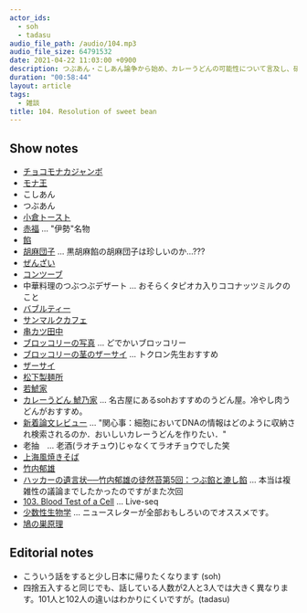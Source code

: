 ```yaml
---
actor_ids:
  - soh
  - tadasu
audio_file_path: /audio/104.mp3
audio_file_size: 64791532
date: 2021-04-22 11:03:00 +0900
description: つぶあん・こしあん論争から始め、カレーうどんの可能性について言及し、研究テーマの嗜好性について議論しました。
duration: "00:58:44"
layout: article
tags:
  - 雑談
title: 104. Resolution of sweet bean
---
```


## Show notes
- [チョコモナカジャンボ](https://www.morinaga.co.jp/ice/jumbo/)
- [モナ王](https://www.lotte.co.jp/products/catalogue/ice/02/detail01.html)
- こしあん
- つぶあん
- [小倉トースト](https://ja.wikipedia.org/wiki/%E5%B0%8F%E5%80%89%E3%83%88%E3%83%BC%E3%82%B9%E3%83%88)
- [赤福](https://www.akafuku.co.jp/) ... "伊勢"名物
- [餡](https://ja.wikipedia.org/wiki/%E9%A4%A1)
- [胡麻団子](https://delishkitchen.tv/recipes/216327363523248411) ... 黒胡麻餡の胡麻団子は珍しいのか...???
- [ぜんざい](https://ja.wikipedia.org/wiki/%E3%81%9C%E3%82%93%E3%81%96%E3%81%84)
- [コンツーブ](https://item.rakuten.co.jp/furano-nsr/10-58/)
- 中華料理のつぶつぶデザート ... おそらくタピオカ入りココナッツミルクのこと
- [バブルティー](https://ja.wikipedia.org/wiki/%E3%82%BF%E3%83%94%E3%82%AA%E3%82%AB%E3%83%86%E3%82%A3%E3%83%BC)
- [サンマルクカフェ](https://www.saint-marc-hd.com/saintmarccafe/)
- [串カツ田中](https://kushi-tanaka.com/)
- [ブロッコリーの写真](https://twitter.com/researchat_fm/status/1341868955825270784) ... どでかいブロッコリー
- [ブロッコリーの茎のザーサイ](https://www.kurashiru.com/recipes/c29bdb6d-418e-4298-a4be-6f869730e90a) ... トクロン先生おすすめ
- [ザーサイ](https://ja.wikipedia.org/wiki/%E3%82%B6%E3%83%BC%E3%82%B5%E3%82%A4)
- [松下製麺所](http://www.matsushita-seimen.jp/)
- [若鯱家](https://www.wakashachiya.co.jp/)
- [カレーうどん 鯱乃家](https://tabelog.com/aichi/A2301/A230110/23000050/) ... 名古屋にあるsohおすすめのうどん屋。冷やし肉うどんがおすすめ。
- [新着論文レビュー](http://first.lifesciencedb.jp/archives/16866) ... "関心事：細胞においてDNAの情報はどのように収納され検索されるのか．おいしいカレーうどんを作りたい．"
- 老抽　... 老酒(ラオチュウ)じゃなくてラオチョウでした笑
- [上海風焼きそば](https://olivebar.exblog.jp/18859137/)
- [竹内郁雄](https://ja.wikipedia.org/wiki/%E7%AB%B9%E5%86%85%E9%83%81%E9%9B%84)
- [ハッカーの遺言状──竹内郁雄の徒然苔第5回：つぶ餡と漉し餡](https://cybozushiki.cybozu.co.jp/?p=14395) ... 本当は複雑性の議論までしたかったのですがまた次回
- [103. Blood Test of a Cell](https://researchat.fm/episode/103) ... Live-seq
- [少数性生物学](http://paradigm-innovation.jp/) ... ニュースレターが全部おもしろいのでオススメです。
- [鳩の巣原理](https://ja.wikipedia.org/wiki/%E9%B3%A9%E3%81%AE%E5%B7%A3%E5%8E%9F%E7%90%86)

## Editorial notes
- こういう話をすると少し日本に帰りたくなります (soh)
- 四捨五入すると同じでも、話している人数が2人と3人では大きく異なります。101人と102人の違いはわかりにくいですが。(tadasu)
